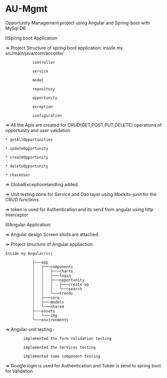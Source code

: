 # AU-Mgmt
Opportunity Management project using Angular and Spring-boot with MySql DB
 
I)Spring boot Application

=> Project Structure of spring boot application:
	inside my src/main/java/com/accolite/
	
				controller
				
				service
				
				model
				
				repository
				
				opportunity
				
				exception
				
				configuration
							 
=> All the Apis are created for CRUD(GET,POST,PUT,DELETE) operations of opportunity and user validation
	
	* getAllOpportunities
	
	* updateOpportunity
	
	* createOpportunity
	
	* deleteOpportunity
	
	* checkUser
	
=> GlobalExceptionHandling added.

=> Unit testing done for Service and Dao layer using Mockito-junit for the CRUD functions.

=> token is used for Authentication and its send from angular using http Interceptor


II)Angular Application:

=> Angular design Screen shots are attached.

=> Project structure of Angular appliaction:
	
	Inside my Angular/src
                      
				├───app
				│   ├───components
				│   │   ├───charts
				│   │   ├───login
				│   │   ├───opportunity
				│   │   │   ├───create-op
				│   │   │   └───search
				│   │   └───trends
				│   ├───core
				│   ├───models
				│   └───shared
				├───assets
				│   └───img
				└───environments
		       
		       
=> Angular-unit testing :

			implemented the form Validation testing

			implemented the Services testing

			implemented some component testing
			
=> Google login is used for Authentication and Token is send to spring boot for Validation

